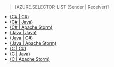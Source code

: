 > [AZURE.SELECTOR-LIST (Sender | Receiver)]
- [(C# | C#)](../articles/event-hubs/event-hubs-csharp-ephcs-getstarted.md)
- [(C# | Java)](../articles/event-hubs/event-hubs-csharp-ephjava-getstarted.md)
- [(C# | Apache Storm)](../articles/event-hubs/event-hubs-csharp-storm-getstarted.md)
- [(Java | Java)](../articles/event-hubs/event-hubs-java-ephjava-getstarted.md)
- [(Java | C#)](../articles/event-hubs/event-hubs-java-ephcs-getstarted.md)
- [(Java | Apache Storm)](../articles/event-hubs/event-hubs-java-storm-getstarted.md)
- [(C | C#)](../articles/event-hubs/event-hubs-c-ephcs-getstarted.md)
- [(C | Java)](../articles/event-hubs/event-hubs-c-ephjava-getstarted.md)
- [(C | Apache Storm)](../articles/event-hubs/event-hubs-c-storm-getstarted.md)


<!--HONumber=sep16_HO1-->


